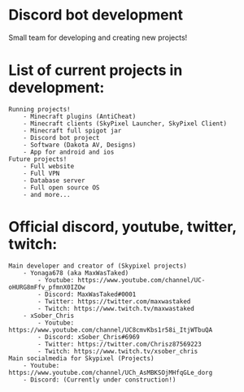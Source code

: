 # Discord bot development
Small team for developing and creating new projects!

# List of current projects in development:
    Running projects!
        - Minecraft plugins (AntiCheat)
        - Minecraft clients (SkyPixel Launcher, SkyPixel Client)
        - Minecraft full spigot jar
        - Discord bot project
        - Software (Dakota AV, Designs)
        - App for android and ios
    Future projects!
        - Full website
        - Full VPN
        - Database server
        - Full open source OS
        - and more...

# Official discord, youtube, twitter, twitch:
    Main developer and creator of (Skypixel projects)
        - Yonaga678 (aka MaxWasTaked) 
            - Youtube: https://www.youtube.com/channel/UC-oHURG8mFfv_pfmnX0IZOw
            - Discord: MaxWasTaked#0001
            - Twitter: https://twitter.com/maxwastaked
            - Twitch: https://www.twitch.tv/maxwastaked
        - xSober_Chris
            - Youtube: https://www.youtube.com/channel/UC8cmvKbs1r58i_ItjWTbuQA
            - Discord: xSober_Chris#6969
            - Twitter: https://twitter.com/Chrisz87569223
            - Twitch: https://www.twitch.tv/xsober_chris
    Main socialmedia for Skypixel (Projects)
        - Youtube: https://www.youtube.com/channel/UCh_AsMBKSOjMHfqGLe_dorg
        - Discord: (Currently under construction!)